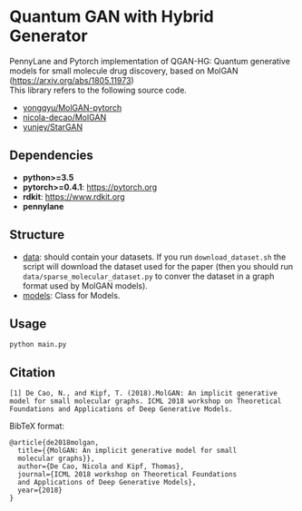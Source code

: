 # Quantum GAN with Hybrid Generator
PennyLane and Pytorch implementation of QGAN-HG: Quantum generative models for small molecule drug discovery, based on MolGAN (https://arxiv.org/abs/1805.11973)  
This library refers to the following source code.
* [yongqyu/MolGAN-pytorch](https://github.com/yongqyu/MolGAN-pytorch)
* [nicola-decao/MolGAN](https://github.com/nicola-decao/MolGAN)
* [yunjey/StarGAN](https://github.com/yunjey/StarGAN)

## Dependencies

* **python>=3.5**
* **pytorch>=0.4.1**: https://pytorch.org
* **rdkit**: https://www.rdkit.org
* **pennylane**

## Structure
* [data](https://github.com/jundeli/quantum-gan/data): should contain your datasets. If you run `download_dataset.sh` the script will download the dataset used for the paper (then you should run `data/sparse_molecular_dataset.py` to conver the dataset in a graph format used by MolGAN models).
* [models](https://github.com/jundeli/quantum-gan/models.py): Class for Models.

## Usage
```
python main.py
```

## Citation
```
[1] De Cao, N., and Kipf, T. (2018).MolGAN: An implicit generative
model for small molecular graphs. ICML 2018 workshop on Theoretical
Foundations and Applications of Deep Generative Models.
```

BibTeX format:
```
@article{de2018molgan,
  title={{MolGAN: An implicit generative model for small
  molecular graphs}},
  author={De Cao, Nicola and Kipf, Thomas},
  journal={ICML 2018 workshop on Theoretical Foundations
  and Applications of Deep Generative Models},
  year={2018}
}

```
